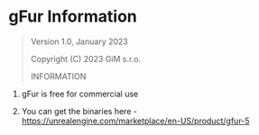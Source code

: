 # gFur Information

> Version 1.0, January 2023
> 
> Copyright (C) 2023 GiM s.r.o.
> 
> INFORMATION

1. gFur is free for commercial use

2. You can get the binaries here - https://unrealengine.com/marketplace/en-US/product/gfur-5